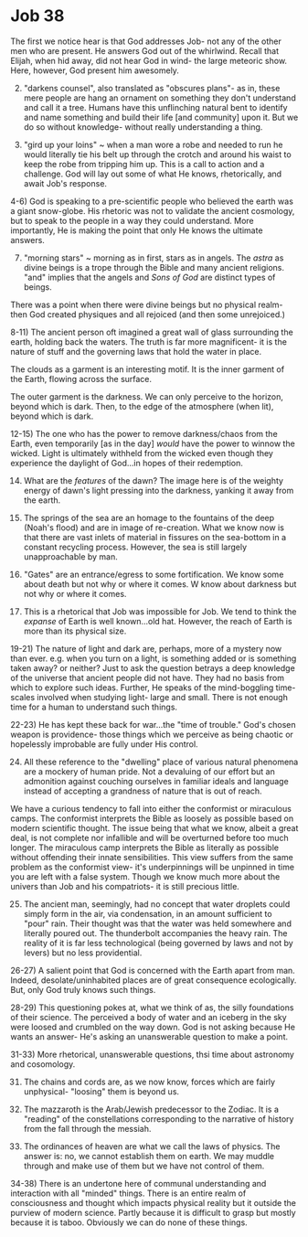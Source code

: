 # Job 38


The first we notice hear is that God addresses Job- not any of the other men who are present.
He answers God out of the whirlwind.
Recall that Elijah, when hid away, did not hear God in wind- the large meteoric show.
Here, however, God present him awesomely.

2) "darkens counsel", also translated as "obscures plans"- as in, these mere people are hang an ornament on something they don't understand and call it a tree.
  Humans have this unflinching natural bent to identify and name something and build their life [and community] upon it.
  But we do so without knowledge- without really understanding a thing.

3) "gird up your loins" ~ when a man wore a robe and needed to run he would literally tie his belt up through the crotch and around his waist to keep the robe from tripping him up.
  This is a call to action and a challenge.
  God will lay out some of what He knows, rhetorically, and await Job's response.


4-6) God is speaking to a pre-scientific people who believed the earth was a giant snow-globe.
  His rhetoric was not to validate the ancient cosmology, but to speak to the people in a way they could understand.
  More importantly, He is making the point that only He knows the ultimate answers.

7) "morning stars" ~ morning as in first, stars as in angels.
  The _astra_ as divine beings is a trope through the Bible and many ancient religions.
  "and" implies that the angels and _Sons of God_ are distinct types of beings.
  
  There was a point when there were divine beings but no physical realm- then God created physiques and all rejoiced (and then some unrejoiced.)

8-11) The ancient person oft imagined a great wall of glass surrounding the earth, holding back the waters.
  The truth is far more magnificent- it is the nature of stuff and the governing laws that hold the water in place.
  
  The clouds as a garment is an interesting motif.
  It is the inner garment of the Earth, flowing across the surface.

  The outer garment is the darkness.
  We can only perceive to the horizon, beyond which is dark.
  Then, to the edge of the atmosphere (when lit), beyond which is dark.

12-15) The one who has the power to remove darkness/chaos from the Earth, even temporarily [as in the day] _would_ have the power to winnow the wicked.
  Light is ultimately withheld from the wicked even though they experience the daylight of God...in hopes of their redemption.

14) What are the *features* of the dawn?
  The image here is of the weighty energy of dawn's light pressing into the darkness, yanking it away from the earth.

16) The springs of the sea are an homage to the fountains of the deep (Noah's flood) and are in image of re-creation.
  What we know now is that there are vast inlets of material in fissures on the sea-bottom in a constant recycling process.
  However, the sea is still largely unapproachable by man.

17) "Gates" are an entrance/egress to some fortification.
  We know some about death but not why or where it comes.
  W know about darkness but not why or where it comes.

18) This is a rhetorical that Job was impossible for Job.
  We tend to think the _expanse_ of Earth is well known...old hat.
  However, the reach of Earth is more than its physical size.

19-21) The nature of light and dark are, perhaps, more of a mystery now than ever.
  e.g. when you turn on a light, is something added or is something taken away? or neither?
  Just to ask the question betrays a deep knowledge of the universe that ancient people did not have.
  They had no basis from which to explore such ideas.
  Further, He speaks of the mind-boggling time-scales involved when studying light- large and small.
  There is not enough time for a human to understand such things.

22-23) He has kept these back for war...the "time of trouble."
  God's chosen weapon is providence- those things which we perceive as being chaotic or hopelessly improbable are fully under His control.


24) All these reference to the "dwelling" place of various natural phenomena are a mockery of human pride.
  Not a devaluing of our effort but an admonition against couching ourselves in familiar ideals and language instead of accepting a grandness of nature that is out of reach.

We have a curious tendency to fall into either the conformist or miraculous camps.
  The conformist interprets the Bible as loosely as possible based on modern scientific thought.
  The issue being that what we know, albeit a great deal, is not complete nor infallible and will be overturned before too much longer.
  The miraculous camp interprets the Bible as literally as possible without offending their innate sensibilities.
  This view suffers from the same problem as the conformist view- it's underpinnings will be unpinned in time you are left with a false system.
Though we know much more about the univers than Job and his compatriots- it is still precious little.

25) The ancient man, seemingly, had no concept that water droplets could simply form in the air, via condensation, in an amount sufficient to "pour" rain.
  Their thought was that the water was held somewhere and literally poured out.
  The thunderbolt accompanies the heavy rain.
  The reality of it is far less technological (being governed by laws and not by levers) but no less providential.

26-27) A salient point that God is concerned with the Earth apart from man.
  Indeed, desolate/uninhabited places are of great consequence ecologically.
  But, only God truly knows such things.

28-29) This questioning pokes at, what we think of as, the silly foundations of their science.
  The perceived a body of water and an iceberg in the sky were loosed and crumbled on the way down.
  God is not asking because He wants an answer- He's asking an unanswerable question to make a point.

31-33) More rhetorical, unanswerable questions, thsi time about astronomy and cosomology.

31) The chains and cords are, as we now know, forces which are fairly unphysical- "loosing" them is beyond us.

32) The mazzaroth is the Arab/Jewish predecessor to the Zodiac.
  It is a "reading" of the constellations corresponding to the narrative of history from the fall through the messiah.

33) The ordinances of heaven are what we call the laws of physics.
  The answer is: no, we cannot establish them on earth.
  We may muddle through and make use of them but we have not control of them.

34-38) There is an undertone here of communal understanding and interaction with all "minded" things.
  There is an entire realm of consciousness and thought which impacts physical reality but it outside the purview of modern science.
  Partly because it is difficult to grasp but mostly because it is taboo.
  Obviously we can do none of these things.